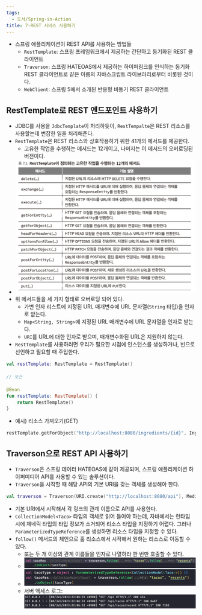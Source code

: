 ```yaml
---
tags:
  - 도서/Spring-in-Action
title: 7-REST 서비스 사용하기
---
```




- 스프링 애플리케이션이 REST API를 사용하는 방법들
	- `RestTemplate`: 스프링 프레임워크에서 제공하는 간단하고 동기화된 REST 클라이언트
	- `Traverson`: 스프링 HATEOAS에서 제공하는 하이퍼링크를 인식하는 동기화 REST 클라이언트로 같은 이름의 자바스크립트 라이브러리로부터 비롯된 것이다.
	- `WebClient`: 스프링 5에서 소개된 반응형 비동기 REST 클라이언트

## RestTemplate로 REST 엔드포인트 사용하기

- JDBC를 사용을 `JdbcTemplate`이 처리하듯이, `RestTempalte`은 REST 리소스를 사용할는데 번잡한 일을 처리해준다.
- `RestTemplate`은 REST 리소스와 상호작용하기 위한 41개의 메서드를 제공한다.
	- 고유한 작업을 수행하는 메서드는 12개이고, 나머지는 이 메서드의 오버로딩된 버전이다.
- ![](assets/Pasted%20image%2020230708203035.png)
- 위 메서드들을 세 가지 형태로 오버로딩 되어 있다.
	- 가변 인자 리스트에 지정된 URL 매개변수에 URL 문자열(`String` 타입)을 인자로 받는다.
	- `Map<String, String>`에 지정된 URL 매개변수에 URL 문자열을 인자로 받는다.
	- `URI`를 URL에 대한 인자로 받으며, 매개변수화된 URL은 지원하지 않는다.
- `RestTemplate`를 사용하러면 우리가 필요한 시점에 인스턴스를 생성하거나, 빈으로 선언하고 필요할 때 주입한다.

```kotlin
val restTemplate: RestTemplate = RestTemplate()

// 또는

@Bean
fun restTemplate: RestTemplate() {
	return RestTemplate()
}
```

- 예시) 리소스 가져오기(GET)

```kotlin
restTemplate.getForObject("http://localhost:8080/ingredients/{id}", Ingredient.class, ingredientId)
```

## Traverson으로 REST API 사용하기

- `Traverson`은 스프링 데이터 HATEOAS에 같이 제공되며, 스프링 애플리케이션 하이퍼미디어 API를 사용할 수 있는 솔루션이다.
- `Traverson`을 시작할 때 해당 API의 기본 URI을 갖는 객체를 생성해야 한다.

```kotlin
val traverson = Traverson(URI.create("http://localhost:8080/api"), MediaTypes.HAL_JSON)
```

- 기본 URI에서 시작해서 각 링크의 관계 이름으로 API를 사용한다.
- `CollectionModel<Taco>` 타입의 객체로 읽어 들여야 하는데, 자바에서는 런타임 시에 제네릭 타입의 타입 정보가 소거되어 리소스 타입을 지정하기 어렵다. 그러나 `ParameterizedTypeReference`를 생성하면 리소스 타입을 지정할 수 있다.
- `follow()` 메서드의 체인으로 홈 리소스에서 시작해서 원하는 리소스로 이동할 수 있다.
	- 또는 두 개 이상의 관계 이름들을 인자로 나열하라 한 번만 호출할 수 있다.
	- ![](assets/Pasted%20image%2020230708221523.png)
	- ![](assets/Pasted%20image%2020230708221447.png)
	- 서버 액세스 로그: ![](assets/Pasted%20image%2020230708221605.png)
